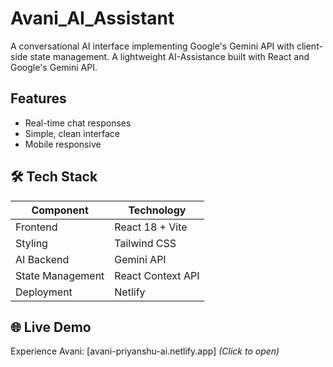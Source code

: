 # Avani_AI_Assistant
A conversational AI interface implementing Google's Gemini API with client-side state management.
A lightweight AI-Assistance built with React and Google's Gemini API.

## Features
- Real-time chat responses
- Simple, clean interface
- Mobile responsive 


## 🛠️ Tech Stack

| Component       | Technology |
|-----------------|------------|
| Frontend        | React 18 + Vite |
| Styling         | Tailwind CSS |
| AI Backend      | Gemini API |
| State Management| React Context API |
| Deployment      | Netlify |

## 🌐 Live Demo  
Experience Avani: [avani-priyanshu-ai.netlify.app] 
*(Click to open)*  
